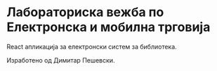 # Лабораториска вежба по Електронска и мобилна трговија
React апликација за електронски систем за библиотека.

Изработено од Димитар Пешевски.
